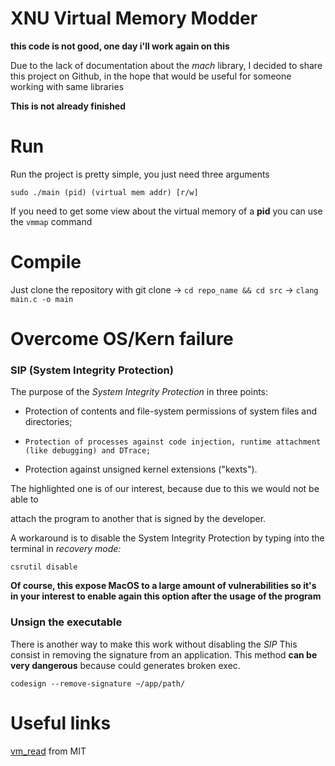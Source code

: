 
  

# XNU Virtual Memory Modder

  **this code is not good, one day i'll work again on this** 

Due to the lack of documentation about the _mach_ library, I decided to share this project on Github, in the hope that would be useful for someone working with same libraries

  

  

**This is not already finished**

  

# Run

  
  

Run the project is pretty simple, you just need three arguments

  
  

```sudo ./main (pid) (virtual mem addr) [r/w]```

  
  

If you need to get some view about the virtual memory of a **pid** you can use the ```vmmap``` command

  

# Compile

  

  

Just clone the repository with git clone -> ```cd repo_name && cd src``` -> ```clang main.c -o main```

  
# Overcome OS/Kern failure


### SIP (System Integrity Protection)

  

The purpose of the _System Integrity Protection_ in three points:

  

- Protection of contents and file-system permissions of system files and directories;

- ```Protection of processes against code injection, runtime attachment (like debugging) and DTrace;```

  

- Protection against unsigned kernel extensions ("kexts").

  

The highlighted one is of our interest, because due to this we would not be able to

attach the program to another that is signed by the developer.

  

A workaround is to disable the System Integrity Protection by typing into the terminal in _recovery mode:_

```csrutil disable```

  

**Of course, this expose MacOS to a large amount of vulnerabilities so it's in your interest to enable again this option after the usage of the program**

### Unsign the executable  

There is another way to make this work without disabling the _SIP_
This consist in removing the signature from an application. This method **can be very dangerous** because could generates broken exec.

```codesign --remove-signature ~/app/path/```

# Useful links

  

[vm_read](http://web.mit.edu/darwin/src/modules/xnu/osfmk/man/vm_read.html) from MIT
